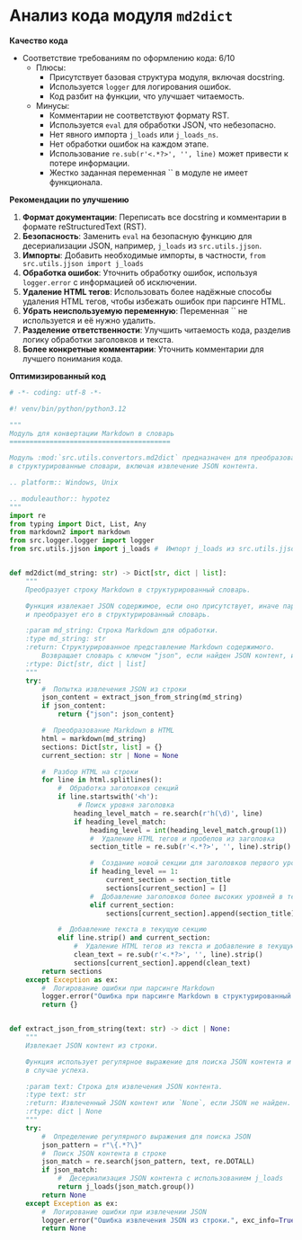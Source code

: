 # Анализ кода модуля `md2dict`

**Качество кода**

- Соответствие требованиям по оформлению кода: 6/10
    - Плюсы:
        - Присутствует базовая структура модуля, включая docstring.
        - Используется `logger` для логирования ошибок.
        - Код разбит на функции, что улучшает читаемость.
    - Минусы:
        - Комментарии не соответствуют формату RST.
        - Используется `eval` для обработки JSON, что небезопасно.
        - Нет явного импорта `j_loads` или `j_loads_ns`.
        - Нет обработки ошибок на каждом этапе.
        - Использование `re.sub(r'<.*?>', '', line)` может привести к потере информации.
        - Жестко заданная переменная `` в модуле не имеет функционала.

**Рекомендации по улучшению**

1.  **Формат документации**: Переписать все docstring и комментарии в формате reStructuredText (RST).
2.  **Безопасность**: Заменить `eval` на безопасную функцию для десериализации JSON, например, `j_loads` из `src.utils.jjson`.
3.  **Импорты**: Добавить необходимые импорты, в частности, `from src.utils.jjson import j_loads`
4.  **Обработка ошибок**: Уточнить обработку ошибок, используя `logger.error` с информацией об исключении.
5.  **Удаление HTML тегов**: Использовать более надёжные способы удаления HTML тегов, чтобы избежать ошибок при парсинге HTML.
6.  **Убрать неиспользуемую переменную**:  Переменная `` не используется и её нужно удалить.
7.  **Разделение ответственности**:  Улучшить читаемость кода, разделив логику обработки заголовков и текста.
8.  **Более конкретные комментарии**: Уточнить комментарии для лучшего понимания кода.

**Оптимизированный код**

```python
# -*- coding: utf-8 -*-

#! venv/bin/python/python3.12

"""
Модуль для конвертации Markdown в словарь
========================================

Модуль :mod:`src.utils.convertors.md2dict` предназначен для преобразования строк в формате Markdown
в структурированные словари, включая извлечение JSON контента.

.. platform:: Windows, Unix

.. moduleauthor:: hypotez
"""
import re
from typing import Dict, List, Any
from markdown2 import markdown
from src.logger.logger import logger
from src.utils.jjson import j_loads #  Импорт j_loads из src.utils.jjson


def md2dict(md_string: str) -> Dict[str, dict | list]:
    """
    Преобразует строку Markdown в структурированный словарь.

    Функция извлекает JSON содержимое, если оно присутствует, иначе парсит Markdown в HTML
    и преобразует его в структурированный словарь.

    :param md_string: Строка Markdown для обработки.
    :type md_string: str
    :return: Структурированное представление Markdown содержимого.
        Возвращает словарь с ключом "json", если найден JSON контент, или словарь с секциями Markdown.
    :rtype: Dict[str, dict | list]
    """
    try:
        #  Попытка извлечения JSON из строки
        json_content = extract_json_from_string(md_string)
        if json_content:
            return {"json": json_content}

        #  Преобразование Markdown в HTML
        html = markdown(md_string)
        sections: Dict[str, list] = {}
        current_section: str | None = None

        #  Разбор HTML на строки
        for line in html.splitlines():
            #  Обработка заголовков секций
            if line.startswith('<h'):
                 # Поиск уровня заголовка
                heading_level_match = re.search(r'h(\d)', line)
                if heading_level_match:
                    heading_level = int(heading_level_match.group(1))
                    #  Удаление HTML тегов и пробелов из заголовка
                    section_title = re.sub(r'<.*?>', '', line).strip()

                    #  Создание новой секции для заголовков первого уровня
                    if heading_level == 1:
                        current_section = section_title
                        sections[current_section] = []
                    #  Добавление заголовков более высоких уровней в текущую секцию
                    elif current_section:
                        sections[current_section].append(section_title)

            #  Добавление текста в текущую секцию
            elif line.strip() and current_section:
                #  Удаление HTML тегов из текста и добавление в текущую секцию
                clean_text = re.sub(r'<.*?>', '', line).strip()
                sections[current_section].append(clean_text)
        return sections
    except Exception as ex:
        #  Логирование ошибки при парсинге Markdown
        logger.error("Ошибка при парсинге Markdown в структурированный словарь.", exc_info=True)
        return {}


def extract_json_from_string(text: str) -> dict | None:
    """
    Извлекает JSON контент из строки.

    Функция использует регулярное выражение для поиска JSON контента и десериализует его,
    в случае успеха.

    :param text: Строка для извлечения JSON контента.
    :type text: str
    :return: Извлеченный JSON контент или `None`, если JSON не найден.
    :rtype: dict | None
    """
    try:
        #  Определение регулярного выражения для поиска JSON
        json_pattern = r"\{.*?\}"
        #  Поиск JSON контента в строке
        json_match = re.search(json_pattern, text, re.DOTALL)
        if json_match:
            #  Десериализация JSON контента с использованием j_loads
            return j_loads(json_match.group())
        return None
    except Exception as ex:
        #  Логирование ошибки при извлечении JSON
        logger.error("Ошибка извлечения JSON из строки.", exc_info=True)
        return None
```